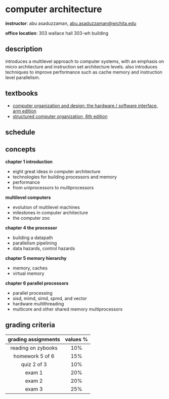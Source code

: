 # computer architecture

**instructor**:  abu asaduzzaman, abu.asaduzzaman@wichita.edu

**office location**:  303 wallace hall 303-wh building

##  description

introduces a multilevel approach to computer systems, with an emphasis on micro architecture and instruction set architecture levels.  also introduces techniques to improve performance such as cache memory and instruction level parallelism.

##  textbooks

-  [computer organization and design: the hardware / software interface, arm edition](./info/01-book.pdf)
-  [structured computer organization, 6th edition](./info/00-book.pdf)

##  schedule



##  concepts

**chapter 1 introduction**

-  eight great ideas in computer architecture
-  technologies for building processors and memory
-  performance
-  from uniprocessors to multiprocessors

**multilevel computers**

-  evolution of multilevel machines
-  milestones in computer architecture
-  the computer zoo

**chapter 4  the processor**

-  building a datapath
-  parallelism pipelining
-  data hazards, control hazards

**chapter 5 memory hierarchy**

-  memory, caches
-  virtual memory

**chapter 6 parallel processors**

-  parallel processing
-  sisd, mimd, simd, spmd, and vector
-  hardware multithreading
-  multicore and other shared memory multiprocessors

##  grading criteria

| grading assignments |  values % |
|:-------------------:|:---------:|
| reading on zybooks  |  10%      |
| homework 5 of 6     |  15%      |
| quiz 2 of 3         |  10%      |
| exam 1              |  20%      |
| exam 2              |  20%      |
| exam 3              |  25%      |


